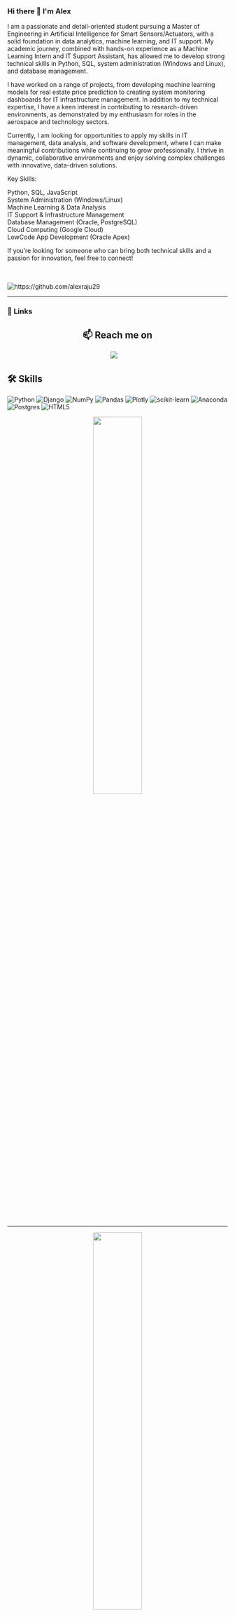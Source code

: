 
### Hi there 👋 I'm Alex 

<!-- <h2 align="center"> 👨‍💻 Whoami</h2> -->
<p>

I am a passionate and detail-oriented student pursuing a Master of Engineering in Artificial Intelligence for Smart Sensors/Actuators, with a solid foundation in data analytics, machine learning, and IT support. My academic journey, combined with hands-on experience as a Machine Learning Intern and IT Support Assistant, has allowed me to develop strong technical skills in Python, SQL, system administration (Windows and Linux), and database management.

I have worked on a range of projects, from developing machine learning models for real estate price prediction to creating system monitoring dashboards for IT infrastructure management. In addition to my technical expertise, I have a keen interest in contributing to research-driven environments, as demonstrated by my enthusiasm for roles in the aerospace and technology sectors.

Currently, I am looking for opportunities to apply my skills in IT management, data analysis, and software development, where I can make meaningful contributions while continuing to grow professionally. I thrive in dynamic, collaborative environments and enjoy solving complex challenges with innovative, data-driven solutions.

Key Skills:

Python, SQL, JavaScript<br>
System Administration (Windows/Linux)<br>
Machine Learning & Data Analysis<br>
IT Support & Infrastructure Management<br>
Database Management (Oracle, PostgreSQL)<br>
Cloud Computing (Google Cloud)<br>
LowCode App Development (Oracle Apex)<br>

If you’re looking for someone who can bring both technical skills and a passion for innovation, feel free to connect!


  <br> <br>
  <img src="https://komarev.com/ghpvc/?username=alexraju29" alt="https://github.com/alexraju29" />
</p>

<hr>


### 🔗 Links
<!--
[![portfolio](https://img.shields.io/badge/my_portfolio-000?style=for-the-badge&logo=ko-fi&logoColor=white)](https://md-thayyib.github.io/mysite//) -->
<h2  align="center">📫 Reach me on</h2>
<p align="center">
  <a target="_blank"href="https://www.linkedin.com/in/alex-raju-1280b1201/"><img src="https://img.shields.io/badge/linkedin-%230077B5.svg?&style=for-the-badge&logo=linkedin&logoColor=white" /></a>&nbsp;&nbsp;&nbsp;&nbsp;
<!--  <a target="_blank"href="https://twitter.com/alexraju29"><img src="https://img.shields.io/badge/twitter-%231DA1F2.svg?&style=for-the-badge&logo=twitter&logoColor=white" /></a>&nbsp;&nbsp;&nbsp;&nbsp;
</p>
-->


## 🛠 Skills

![Python](https://img.shields.io/badge/python-3670A0?style=for-the-badge&logo=python&logoColor=ffdd54)
![Django](https://img.shields.io/badge/django-%23092E20.svg?style=for-the-badge&logo=django&logoColor=white)
![NumPy](https://img.shields.io/badge/numpy-%23013243.svg?style=for-the-badge&logo=numpy&logoColor=white)
![Pandas](https://img.shields.io/badge/pandas-%23150458.svg?style=for-the-badge&logo=pandas&logoColor=white)
![Plotly](https://img.shields.io/badge/Plotly-%233F4F75.svg?style=for-the-badge&logo=plotly&logoColor=white)
![scikit-learn](https://img.shields.io/badge/scikit--learn-%23F7931E.svg?style=for-the-badge&logo=scikit-learn&logoColor=white)
![Anaconda](https://img.shields.io/badge/Anaconda-%2344A833.svg?style=for-the-badge&logo=anaconda&logoColor=white)
![Postgres](https://img.shields.io/badge/postgres-%23316192.svg?style=for-the-badge&logo=postgresql&logoColor=white)
![HTML5](https://img.shields.io/badge/html5-%23E34F26.svg?style=for-the-badge&logo=html5&logoColor=white)

<!--
**alexraju29/alexraju29** is a ✨ _special_ ✨ repository because its `README.md` (this file) appears on your GitHub profile.

Here are some ideas to get you started:

- 🔭 I’m currently working on ...
- 🌱 I’m currently learning ...
- 👯 I’m looking to collaborate on ...
- 🤔 I’m looking for help with ...
- 💬 Ask me about ...
- 📫 How to reach me: ...
- 😄 Pronouns: ...
- ⚡ Fun fact: ...
-->

<!-- I have used this to make my readme.md colorful https://github.com/Ileriayo/markdown-badges
-->



<p align="center">
  <img align="center" width="47%" src="https://github-readme-stats.vercel.app/api?username=alexraju29&show_icons=true&theme=radical" />
</p>

<hr/>

<p align="center">
  <img align="center" width="47%" src="https://github-readme-stats.vercel.app/api/top-langs/?username=alexraju29&layout=compact" />
</p>

